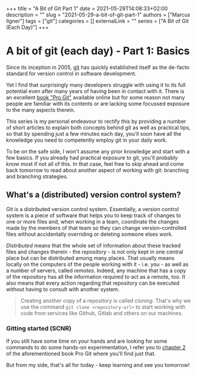 +++
title = "A Bit of Git Part 1"
date = 2021-05-29T14:08:33+02:00
description = ""
slug = "2021-05-29-a-bit-of-git-part-1"
authors = ["Marcus Ilgner"]
tags = ["git"]
categories = []
externalLink = ""
series = ["A Bit of Git (Each Day)"]
+++

# A bit of git (each day) - Part 1: Basics

Since its inception in 2005, [git](https://git-scm.com/) has quickly
established itself as the de-facto standard for version control in software
development.

Yet I find that surprisingly many developers struggle with using it to its
full potential even after many years of having been in contact with it.
There is an excellent [book "Pro Git"](https://git-scm.com/book/en/v2/)
available online but for some reason not many people are familiar with its
contents or are lacking some focussed exposure to the many aspects therein.

This series is my personal endeavour to rectify this by providing a number
of short articles to explain both concepts behind git as well as practical
tips, so that by spending just a few minutes each day, you'll soon have all
the knowledge you need to competently employ git in your daily work.

To be on the safe side, I won't assume any prior knowledge and start with a
few basics. If you already had practical exposure to git, you'll probably know
most if not all of this. In that case, feel free to skip ahead and come back
tomorrow to read about another aspect of working with git: branching
and branching strategies.

## What's a (distributed) version control system?

Git is a distributed version control system. Essentially, a version control
system is a piece of software that helps you to keep track of changes to one
or more files and, when working in a team, coordinate the changes made by the
members of that team so they can change version-controlled files without
accidentally overriding or deleting someone elses work.

_Distributed_ means that the whole set of information about these tracked
files and changes therein - the _repository_ - is not only kept in one
central place but can be distributed among many places. That usually means
locally on the computers of the people working with it - i.e. you - as well
as a number of servers, called _remotes_. Indeed, any machine that has a copy
of the repository has all the information required to act as a remote, too.
It also means that every action regarding that repository can be executed
without having to consult with another system.

> Creating another copy of a repository is called _cloning_. That's why we
> use the command `git clone <repository-url>` to start working with code
> from services like Github, Gitlab and others on our machines.

### Gitting started (SCNR)

If you still have some time on your hands and are looking for some commands
to do some hands-on experimentation, I refer you to [chapter 2](https://git-scm.com/book/en/v2/Git-Basics-Getting-a-Git-Repository)
of the aforementioned book Pro Git where you'll find just that.

But from my side, that's all for today - keep learning and see you tomorrow!
